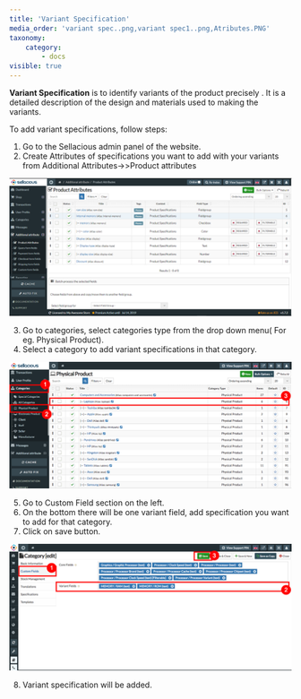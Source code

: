 ```yaml
---
title: 'Variant Specification'
media_order: 'variant spec..png,variant spec1..png,Atributes.PNG'
taxonomy:
    category:
        - docs
visible: true
---
```


**Variant Specification** is to identify variants of the product precisely .
It is a detailed description of the design and materials used to making the variants.

To add variant specifications, follow steps:
1. Go to the Sellacious admin panel of the website.
2. Create Attributes of specifications you want to add with your variants from Additional Attributes->>Product attributes

![](Atributes.PNG)

3. Go to categories, select categories type from the drop down menu( For eg. Physical Product).
4. Select a category to add variant specifications in that category.

![](variant%20spec..png)

5. Go to Custom Field section on the left.
6. On the bottom there will be one variant field, add specification you want to add for that category.
7. Click on save button.

![](variant%20spec1..png)

8. Variant specification will be added.